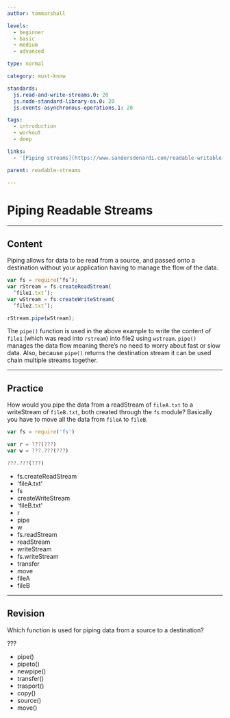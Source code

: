 ```yaml
---
author: tommarshall

levels:
  - beginner
  - basic
  - medium
  - advanced

type: normal

category: must-know

standards:
  js.read-and-write-streams.0: 20
  js.node-standard-library-os.0: 20
  js.events-asynchronous-operations.1: 20

tags:
  - introduction
  - workout
  - deep

links:
  - '[Piping streams](https://www.sandersdenardi.com/readable-writable-transform-streams-node/){website}'

parent: readable-streams

---
```

# Piping Readable Streams

---
## Content

Piping allows for data to be read from a source, and passed onto a destination without your application having to manage the flow of the data.

```javascript
var fs = require(‘fs’);
var rStream = fs.createReadStream(
  ‘file1.txt’);
var wStream = fs.createWriteStream(
  ‘file2.txt’);

rStream.pipe(wStream);
```

The `pipe()` function is used in the above example to write the content of `file1` (which was read into `rstream`) into file2 using `wstream`. `pipe()` manages the data flow meaning there’s no need to worry about fast or slow data. Also, because `pipe()` returns the destination stream it can be used chain multiple streams together.

---
## Practice

How would you pipe the data from a readStream of `fileA.txt` to a writeStream of `fileB.txt`, both created through the `fs` module? Basically you have to move all the data from `fileA` to `fileB`.

```javascript
var fs = require('fs')

var r = ???(???)
var w = ???.???(???)

???.???(???)
```

* fs.createReadStream
* 'fileA.txt'
* fs
* createWriteStream
* 'fileB.txt'
* r
* pipe
* w
* fs.readStream
* readStream
* writeStream
* fs.writeStream
* transfer
* move
* fileA
* fileB

---
## Revision

Which function is used for piping data from a source to a destination?

???

* pipe()
* pipeto()
* newpipe()
* transfer()
* trasport()
* copy()
* source()
* move()
